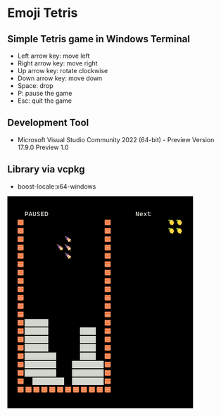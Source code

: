 # Emoji Tetris

## Simple Tetris game in Windows Terminal

- Left arrow key: move left
- Right arrow key: move right
- Up arrow key: rotate clockwise
- Down arrow key: move down
- Space: drop
- P: pause the game
- Esc: quit the game

## Development Tool

- Microsoft Visual Studio Community 2022 (64-bit) - Preview
Version 17.9.0 Preview 1.0

## Library via vcpkg

- boost-locale:x64-windows


![sample image](emoji_tetris.png)
